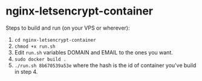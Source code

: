 # nginx-letsencrypt-container

Steps to build and run (on your VPS or wherever):
1. `cd nginx-letsencrypt-container`
2. `chmod +x run.sh`
3. Edit `run.sh` variables DOMAIN and EMAIL to the ones you want.
4. `sudo docker build .` 
5. `./run.sh 8b670539a53e` where the hash is the id of container you've build in step 4.

